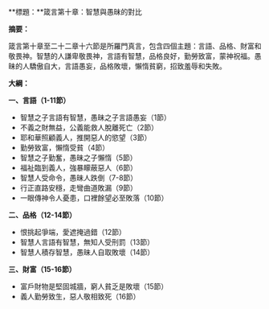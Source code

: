 **標題：**箴言第十章：智慧與愚昧的對比

**摘要：**

箴言第十章至二十二章十六節是所羅門真言，包含四個主題：言語、品格、財富和敬畏神。智慧的人謙卑敬畏神，言語有智慧，品格良好，勤勞致富，蒙神祝福。愚昧的人驕傲自大，言語愚妄，品格敗壞，懶惰貧窮，招致羞辱和失敗。

**大綱：**

**一、言語（1-11節）**
* 智慧之子言語有智慧，愚昧之子言語愚妄（1節）
* 不義之財無益，公義能救人脫離死亡（2節）
* 耶和華照顧義人，推開惡人的慾望（3節）
* 勤勞致富，懶惰受貧（4節）
* 智慧之子勤奮，愚昧之子懶惰（5節）
* 福祉臨到義人，強暴矇蔽惡人（6節）
* 智慧人受命令，愚昧人跌倒（7-8節）
* 行正直路安穩，走彎曲道敗漏（9節）
* 一眼傳神令人憂患，口裡餘望必至敗落（10節）

**二、品格（12-14節）**
* 恨挑起爭端，愛遮掩過錯（12節）
* 智慧人言語有智慧，無知人受刑罰（13節）
* 智慧人積存智慧，愚昧人自取敗壞（14節）

**三、財富（15-16節）**
* 富戶財物是堅固城牆，窮人貧乏是敗壞（15節）
* 義人勤勞致生，惡人敬相致死（16節）